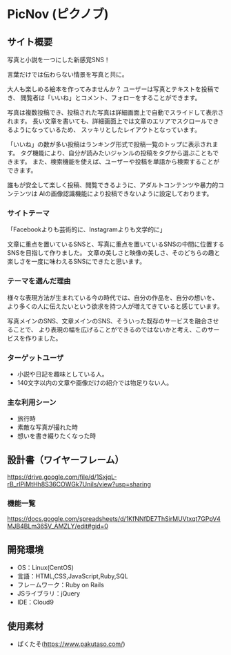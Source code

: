 # PicNov (ピクノブ)

## サイト概要
写真と小説を一つにした新感覚SNS！

言葉だけでは伝わらない情景を写真と共に。

大人も楽しめる絵本を作ってみませんか？
ユーザーは写真とテキストを投稿でき、
閲覧者は「いいね」とコメント、フォローをすることができます。

写真は複数投稿でき、投稿された写真は詳細画面上で自動でスライドして表示されます。
長い文章を書いても、詳細画面上では文章のエリアでスクロールできるようになっているため、
スッキリとしたレイアウトとなっています。

「いいね」の数が多い投稿はランキング形式で投稿一覧のトップに表示されます。
タグ機能により、自分が読みたいジャンルの投稿をタグから選ぶこともできます。
また、検索機能を使えば、ユーザーや投稿を単語から検索することができます。

誰もが安全して楽しく投稿、閲覧できるように、アダルトコンテンツや暴力的コンテンツは
AIの画像認識機能により投稿できないように設定しております。

### サイトテーマ
「Facebookよりも芸術的に、Instagramよりも文学的に」

文章に重点を置いているSNSと、写真に重点を置いているSNSの中間に位置するSNSを目指して作りました。
文章の美しさと映像の美しさ、そのどちらの趣と楽しさを一度に味わえるSNSにできたと思います。

### テーマを選んだ理由
様々な表現方法が生まれている今の時代では、自分の作品を、自分の想いを、
より多くの人に伝えたいという欲求を持つ人が増えてきていると感じています。

写真メインのSNS、文章メインのSNS、そういった既存のサービスを融合させることで、
より表現の幅を広げることができるのではないかと考え、このサービスを作りました。

### ターゲットユーザ
- 小説や日記を趣味としている人。
- 140文字以内の文章や画像だけの紹介では物足りない人。

### 主な利用シーン
- 旅行時
- 素敵な写真が撮れた時
- 想いを書き綴りたくなった時

## 設計書（ワイヤーフレーム）
https://drive.google.com/file/d/1SxjqL-rB_rlPiMtHh8S36COWGk7UniIs/view?usp=sharing

### 機能一覧
https://docs.google.com/spreadsheets/d/1KfNNfDE7ThSirMUVtxqt7GPpV4MJB4BLm365V_AMZLY/edit#gid=0

## 開発環境
- OS：Linux(CentOS)
- 言語：HTML,CSS,JavaScript,Ruby,SQL
- フレームワーク：Ruby on Rails
- JSライブラリ：jQuery
- IDE：Cloud9

## 使用素材
- ぱくたそ(https://www.pakutaso.com/)
